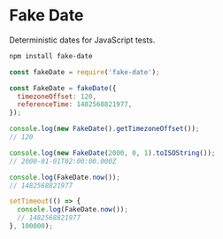 # Fake Date

Deterministic dates for JavaScript tests.

```bash
npm install fake-date
```

```js
const fakeDate = require('fake-date');

const FakeDate = fakeDate({
  timezoneOffset: 120,
  referenceTime: 1482568821977,
});

console.log(new FakeDate().getTimezoneOffset());
// 120

console.log(new FakeDate(2000, 0, 1).toISOString());
// 2000-01-01T02:00:00.000Z

console.log(FakeDate.now());
// 1482568821977

setTimeout(() => {
  console.log(FakeDate.now());
  // 1482568821977
}, 100000);
```
